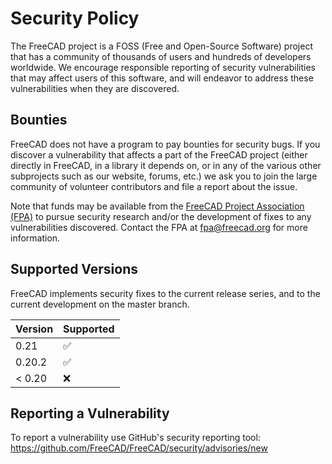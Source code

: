 # Security Policy

The FreeCAD project is a FOSS (Free and Open-Source Software) project that has a community of thousands of users and 
hundreds of developers worldwide. We encourage responsible reporting of security vulnerabilities that may affect users
of this software, and will endeavor to address these vulnerabilities when they are discovered.

## Bounties

FreeCAD does not have a program to pay bounties for security bugs. If you discover a vulnerability that affects a part 
of the FreeCAD project (either directly in FreeCAD, in a library it depends on, or in any of the various other 
subprojects such as our website, forums, etc.) we ask you to join the large community of volunteer contributors and
file a report about the issue.

Note that funds may be available from the [FreeCAD Project Association (FPA)](https://fpa.freecad.org) to pursue 
security research and/or the development of fixes to any vulnerabilities discovered. Contact the FPA at fpa@freecad.org
for more information.

## Supported Versions

FreeCAD implements security fixes to the current release series, and to the current development on the master branch.

| Version | Supported          |
|---------| ------------------ |
| 0.21    | :white_check_mark: |
| 0.20.2  | :white_check_mark: |
| < 0.20  | :x:                |

## Reporting a Vulnerability

To report a vulnerability use GitHub's security reporting tool:
https://github.com/FreeCAD/FreeCAD/security/advisories/new

